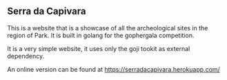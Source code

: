 ## Serra da Capivara ##

This is a website that is a showcase of all the archeological sites in the region of Park. It is built in golang for the gophergala competition.

It is a very simple website, it uses only the goji tookit as external dependency.

An online version can be found at https://serradacapivara.herokuapp.com/
